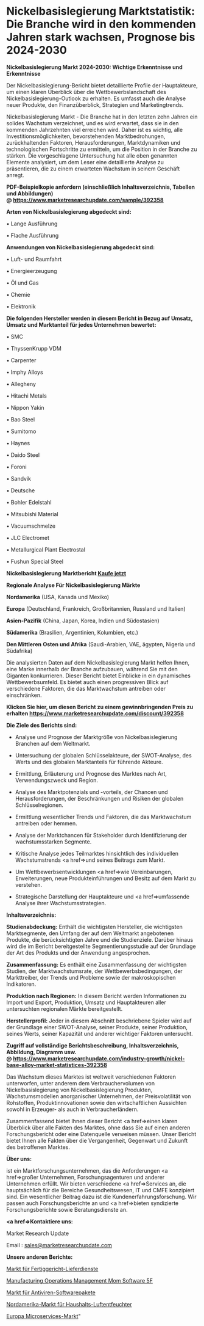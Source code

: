 # Nickelbasislegierung Marktstatistik: Die Branche wird in den kommenden Jahren stark wachsen, Prognose bis 2024-2030

<strong>Nickelbasislegierung Markt 2024-2030: Wichtige Erkenntnisse und Erkenntnisse</strong>

Der Nickelbasislegierung-Bericht bietet detaillierte Profile der Hauptakteure, um einen klaren Überblick über die Wettbewerbslandschaft des Nickelbasislegierung-Outlook zu erhalten. Es umfasst auch die Analyse neuer Produkte, den Finanzüberblick, Strategien und Marketingtrends.

Nickelbasislegierung Markt - Die Branche hat in den letzten zehn Jahren ein solides Wachstum verzeichnet, und es wird erwartet, dass sie in den kommenden Jahrzehnten viel erreichen wird. Daher ist es wichtig, alle Investitionsmöglichkeiten, bevorstehenden Marktbedrohungen, zurückhaltenden Faktoren, Herausforderungen, Marktdynamiken und technologischen Fortschritte zu ermitteln, um die Position in der Branche zu stärken. Die vorgeschlagene Untersuchung hat alle oben genannten Elemente analysiert, um dem Leser eine detaillierte Analyse zu präsentieren, die zu einem erwarteten Wachstum in seinem Geschäft anregt.

<strong><b>PDF-Beispielkopie anfordern (einschließlich Inhaltsverzeichnis, Tabellen und Abbildungen) @ </b></strong><strong><a href=https://www.marketresearchupdate.com/sample/392358><strong>https://www.marketresearchupdate.com/sample/392358</u></a></strong></strong>

<strong>Arten von Nickelbasislegierung abgedeckt sind:</strong>

• Lange Ausführung

• Flache Ausführung

<strong>Anwendungen von Nickelbasislegierung abgedeckt sind:</strong>

• Luft- und Raumfahrt

• Energieerzeugung

• Öl und Gas

• Chemie

• Elektronik

<strong>Die folgenden Hersteller werden in diesem Bericht in Bezug auf Umsatz, Umsatz und Marktanteil für jedes Unternehmen bewertet:</strong>

• SMC

• ThyssenKrupp VDM

• Carpenter

• Imphy Alloys

• Allegheny

• Hitachi Metals

• Nippon Yakin

• Bao Steel

• Sumitomo

• Haynes

• Daido Steel

• Foroni

• Sandvik

• Deutsche

• Bohler Edelstahl

• Mitsubishi Material

• Vacuumschmelze

• JLC Electromet

• Metallurgical Plant Electrostal

• Fushun Special Steel

<strong>Nickelbasislegierung Marktbericht <a href=https://www.marketresearchupdate.com/buynow/392358>Kaufe jetzt</a></strong>

<strong>Regionale Analyse Für Nickelbasislegierung Märkte</strong>

<strong>Nordamerika</strong> (USA, Kanada und Mexiko)

<strong>Europa</strong> (Deutschland, Frankreich, Großbritannien, Russland und Italien)

<strong>Asien-Pazifik</strong> (China, Japan, Korea, Indien und Südostasien)

<strong>Südamerika</strong> (Brasilien, Argentinien, Kolumbien, etc.)

<strong>Den Mittleren</strong> <strong>Osten und Afrika</strong> (Saudi-Arabien, VAE, ägypten, Nigeria und Südafrika)

Die analysierten Daten auf dem Nickelbasislegierung Markt helfen Ihnen, eine Marke innerhalb der Branche aufzubauen, während Sie mit den Giganten konkurrieren. Dieser Bericht bietet Einblicke in ein dynamisches Wettbewerbsumfeld. Es bietet auch einen progressiven Blick auf verschiedene Faktoren, die das Marktwachstum antreiben oder einschränken.

<strong>Klicken Sie hier, um diesen Bericht zu einem gewinnbringenden Preis zu erhalten
</strong><strong><a href=https://www.marketresearchupdate.com/discount/392358>https://www.marketresearchupdate.com/discount/392358</b></u></strong></a>

<strong>Die Ziele des Berichts sind:</strong>

- Analyse und Prognose der Marktgröße von Nickelbasislegierung Branchen auf dem Weltmarkt.

- Untersuchung der globalen Schlüsselakteure, der SWOT-Analyse, des Werts und des globalen Marktanteils für führende Akteure.

- Ermittlung, Erläuterung und Prognose des Marktes nach Art, Verwendungszweck und Region.

- Analyse des Marktpotenzials und -vorteils, der Chancen und Herausforderungen, der Beschränkungen und Risiken der globalen Schlüsselregionen.

- Ermittlung wesentlicher Trends und Faktoren, die das Marktwachstum antreiben oder hemmen.

- Analyse der Marktchancen für Stakeholder durch Identifizierung der wachstumsstarken Segmente.

- Kritische Analyse jedes Teilmarktes hinsichtlich des individuellen Wachstumstrends <a href=>und</a> seines Beitrags zum Markt.

- Um Wettbewerbsentwicklungen <a href=>wie</a> Vereinbarungen, Erweiterungen, neue Produkteinführungen und Besitz auf dem Markt zu verstehen.

- Strategische Darstellung der Hauptakteure und <a href=>umfas</a>sende Analyse ihrer Wachstumsstrategien.

<strong>Inhaltsverzeichnis:</strong>

<strong>Studienabdeckung:</strong> Enthält die wichtigsten Hersteller, die wichtigsten Marktsegmente, den Umfang der auf dem Weltmarkt angebotenen Produkte, die berücksichtigten Jahre und die Studienziele. Darüber hinaus wird die im Bericht bereitgestellte Segmentierungsstudie auf der Grundlage der Art des Produkts und der Anwendung angesprochen.

<strong>Zusammenfassung:</strong> Es enthält eine Zusammenfassung der wichtigsten Studien, der Marktwachstumsrate, der Wettbewerbsbedingungen, der Markttreiber, der Trends und Probleme sowie der makroskopischen Indikatoren.

<strong>Produktion nach Regionen:</strong> In diesem Bericht werden Informationen zu Import und Export, Produktion, Umsatz und Hauptakteuren aller untersuchten regionalen Märkte bereitgestellt.

<strong>Herstellerprofil:</strong> Jeder in diesem Abschnitt beschriebene Spieler wird auf der Grundlage einer SWOT-Analyse, seiner Produkte, seiner Produktion, seines Werts, seiner Kapazität und anderer wichtiger Faktoren untersucht.

<strong><b>Zugriff auf vollständige Berichtsbeschreibung, Inhaltsverzeichnis, Abbildung, Diagramm usw. @ </b></strong><strong><a href=https://www.marketresearchupdate.com/industry-growth/nickel-base-alloy-market-statistices-392358>https://www.marketresearchupdate.com/industry-growth/nickel-base-alloy-market-statistices-392358</a></strong>

Das Wachstum dieses Marktes ist weltweit verschiedenen Faktoren unterworfen, unter anderem dem Verbrauchervolumen von Nickelbasislegierung von Nickelbasislegierung Produkten, Wachstumsmodellen anorganischer Unternehmen, der Preisvolatilität von Rohstoffen, Produktinnovationen sowie den wirtschaftlichen Aussichten sowohl in Erzeuger- als auch in Verbraucherländern.

Zusammenfassend bietet Ihnen dieser Bericht <a href=>einen</a> klaren Überblick über alle Fakten des Marktes, ohne dass Sie auf einen anderen Forschungsbericht oder eine Datenquelle verweisen müssen. Unser Bericht bietet Ihnen alle Fakten über die Vergangenheit, Gegenwart und Zukunft des betroffenen Marktes.

<strong>Über uns:</strong>

 ist ein Marktforschungsunternehmen, das die Anforderungen <a href=>großer</a> Unternehmen, Forschungsagenturen und anderer Unternehmen erfüllt. Wir bieten verschiedene <a href=>Services</a> an, die hauptsächlich für die Bereiche Gesundheitswesen, IT und CMFE konzipiert sind. Ein wesentlicher Beitrag dazu ist die Kundenerfahrungsforschung. Wir passen auch Forschungsberichte an und <a href=>bieten</a> syndizierte Forschungsberichte sowie Beratungsdienste an.

<strong><a href=>Kontaktiere uns:</a></strong>

Market Research Update

Email : sales@marketresearchupdate.com

<strong>Unsere anderen Berichte:</strong>

<a href=https://www.linkedin.com/pulse/ready-to-eat-meal-delivery-service-market-opportunities>Markt für Fertiggericht-Lieferdienste</a>

<a href=https://www.linkedin.com/pulse/manufacturing-operations-management-mom-software-5f>Manufacturing Operations Management Mom Software 5F</a>

<a href=https://www.linkedin.com/pulse/antivirus-software-package-market-size-share-outlook-growth>Markt für Antiviren-Softwarepakete</a>

<a href=https://www.linkedin.com/pulse/north-america-household-dehumidifiers-market>Nordamerika-Markt für Haushalts-Luftentfeuchter</a>

<a href=https://www.linkedin.com/pulse/europe-microservices-market-2023-continues-rapid-growth-c2yyf/>Europa Microservices-Markt</a>"
